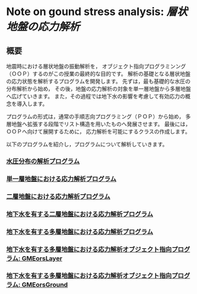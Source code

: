 # **Note on gound stress analysis:** ***層状地盤の応力解析***

## 概要
地震時における層状地盤の振動解析を，
オブジェクト指向プログラミンング（ＯＯＰ）するのがこの授業の最終的な目的です。
解析の基礎となる層状地盤の応力状態を解析するプログラムを開発します。
先ずは，最も基礎的な水圧の分布解析から始め，
その後，地盤の応力解析の対象を単一層地盤から多層地盤へ広げていきます。
また，その過程では地下水の影響を考慮して有効応力の概念を導入します。

プログラムの形式は，通常の手順志向プログラミング（ＰＯＰ）から始め，
多層地盤へ拡張する段階でリスト構造を用いたものへ発展させます。
最後には，ＯＯＰへ向けて展開するために，
応力解析を可能にするクラスの作成します。

以下のプログラムを紹介し，プログラムについて解析していきます。

### [水圧分布の解析プログラム](gm_water_press.py)

### [単一層地盤における応力解析プログラム](gm_earth_press_a.py)

### [二層地盤における応力解析プログラム](gm_earth_press_b_2-layer.py)

### [地下水を有する二層地盤における応力解析プログラム](gm_earth_press_c_2-layer.py)

### [地下水を有する多層地盤における応力解析プログラム](gm_earth_press_d_layers.py)

### [地下水を有する多層地盤における応力解析オブジェクト指向プログラム: GMEorsLayer](gm_class_eprs_ground/gm_class_eprs_a_layer.py)

### [地下水を有する多層地盤における応力解析オブジェクト指向プログラム: GMEorsGround](gm_class_eprs_ground/gm_class_eprs_b_ground.py)



